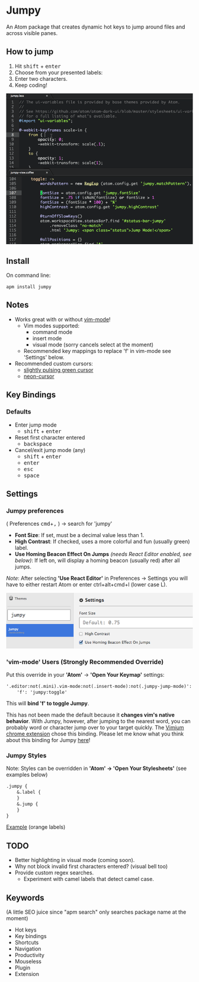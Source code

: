 # Jumpy
An Atom package that creates dynamic hot keys to jump around files and across visible panes.

## How to jump
1. Hit <kbd>shift</kbd> + <kbd>enter</kbd>
2. Choose from your presented labels:
3. Enter two characters.
4. Keep coding!

[ ![Jumpy in Action! - (gif made with recordit.co)][1]](https://raw.githubusercontent.com/DavidLGoldberg/jumpy/master/_images/jumpy.gif)

[1]: https://raw.githubusercontent.com/DavidLGoldberg/jumpy/master/_images/jumpy.gif

## Install
On command line:
```
apm install jumpy
```

## Notes
* Works great with or without [vim-mode](https://github.com/atom/vim-mode "vim-mode's Homepage")!
    * Vim modes supported:
        * command mode
        * insert mode
        * visual mode (sorry cancels select at the moment)
    * Recommended key mappings to replace 'f' in vim-mode see 'Settings' below.
* Recommended custom cursors:
    * [slightly pulsing green cursor](https://gist.github.com/DavidLGoldberg/166646fce043710ef920 "green cursor gist")
    * [neon-cursor](https://atom.io/packages/neon-cursor)

## Key Bindings
### Defaults
* Enter jump mode
    * <kbd>shift</kbd> + <kbd>enter</kbd>
* Reset first character entered
    * <kbd>backspace</kbd>
* Cancel/exit jump mode (any)
    * <kbd>shift</kbd> + <kbd>enter</kbd>
    * <kbd>enter</kbd>
    * <kbd>esc</kbd>
    * <kbd>space</kbd>

## Settings

### Jumpy preferences
( Preferences <kbd>cmd</kbd>+<kbd>,</kbd> ) -> search for 'jumpy'

* <b>Font Size</b>:
If set, must be a decimal value less than 1.
* <b>High Contrast</b>:
If checked, uses a more colorful and fun (usually green) label.
* <b>Use Homing Beacon Effect On Jumps</b>
*(needs React Editor enabled, see below)*:
If left on, will display a homing beacon (usually red) after all jumps.

*Note*: After selecting <b>'Use React Editor'</b> in Preferences -> Settings you will have to either restart Atom
or enter ctrl+alt+cmd+l (lower case L).


![Jumpy settings](https://raw.githubusercontent.com/DavidLGoldberg/jumpy/master/_images/jumpy-settings.png)

### 'vim-mode' Users (Strongly Recommended Override)
Put this override in your **'Atom'** -> **'Open Your Keymap'** settings:

    '.editor:not(.mini).vim-mode:not(.insert-mode):not(.jumpy-jump-mode)':
        'f': 'jumpy:toggle'

This will **bind 'f' to toggle Jumpy**.

This has not been made the default because it **changes vim's native behavior**.
With Jumpy, however, after jumping to the nearest word, you can probably word or character jump over to your target quickly.
The [Vimium chrome extension](https://chrome.google.com/webstore/detail/vimium/dbepggeogbaibhgnhhndojpepiihcmeb?hl=en) chose this binding.
Please let me know what you think about this binding for Jumpy [here](https://discuss.atom.io/t/introducing-jumpy-new-package/10980/28)!

### Jumpy Styles
Note: Styles can be overridden in **'Atom' -> 'Open Your Stylesheets'**
(see examples below)
```less
.jumpy {
    &.label {
    }
    &.jump {
    }
}
```
[Example](https://gist.github.com/DavidLGoldberg/58b96b80902724ba3c5a "Example orange labels") (orange labels)

## TODO
* Better highlighting in visual mode (coming soon).
* Why not block invalid first characters entered? (visual bell too)
* Provide custom regex searches.
    * Experiment with camel labels that detect camel case.

## Keywords
(A little SEO juice since "apm search" only searches package name at the moment)

* Hot keys
* Key bindings
* Shortcuts
* Navigation
* Productivity
* Mouseless
* Plugin
* Extension
